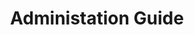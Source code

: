 ---
title: Administation Guide
description: About the Documentation, Getting Help, First Steps, and more.
docurl: /docs/turing/0.3.5/administration-guide/
product: turing
---